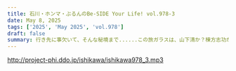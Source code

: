 ```yaml
---
title: 石川・ホンマ・ぶるんのBe-SIDE Your Life! vol.978-3
date: May 8, 2025
tags: ['2025', 'May 2025', 'vol.978']
draft: false
summary: 行き先に事欠いて、そんな秘境まで......この旅ガラスは、山下清か？棟方志功か？そのうち何か意外なモノに化けるやもしれません。みなさんもご旅行の際は、道中お気を付けて楽しんでください。
---
```


http://project-phi.ddo.jp/ishikawa/ishikawa978_3.mp3